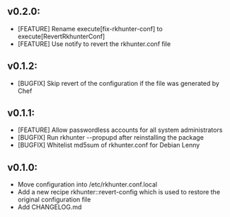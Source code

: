 ## v0.2.0:

* [FEATURE] Rename execute[fix-rkhunter-conf] to execute[RevertRkhunterConf]
* [FEATURE] Use notify to revert the rkhunter.conf file

## v0.1.2:

* [BUGFIX] Skip revert of the configuration if the file was generated by Chef

## v0.1.1:

* [FEATURE] Allow passwordless accounts for all system administrators
* [BUGFIX] Run rkhunter --propupd after reinstalling the package
* [BUGFIX] Whitelist md5sum of rkhunter.conf for Debian Lenny

## v0.1.0:

* Move configuration into /etc/rkhunter.conf.local
* Add a new recipe rkhunter::revert-config which is used to restore the
  original configuration file
* Add CHANGELOG.md
